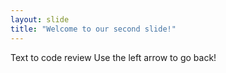 ```yaml
---
layout: slide
title: "Welcome to our second slide!"
---
```

Text to code review
Use the left arrow to go back!
